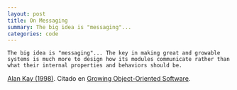 ```yaml
---
layout: post
title: On Messaging
summary: The big idea is "messaging"...
categories: code
---
```


`The big idea is "messaging"... The key in making great and growable systems is much more to design how its modules communicate rather than what their internal properties and behaviors should be.`


[Alan Kay (1998)](http://c2.com/cgi/wiki?AlanKayOnMessaging). Citado en [Growing Object-Oriented Software](http://www.amazon.es/Growing-Object-Oriented-Software-Guided-Signature/dp/0321503627%3FSubscriptionId%3DAKIAIJEHBJ4SYF65HIPQ%26tag%3Dpricetrack0b-21%26linkCode%3Dxm2%26camp%3D2025%26creative%3D165953%26creativeASIN%3D0321503627).
